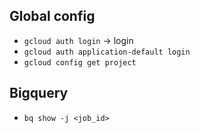 ## Global config
- `gcloud auth login` -> login
- `gcloud auth application-default login`
- `gcloud config get project`

## Bigquery
- `bq show -j <job_id>`
